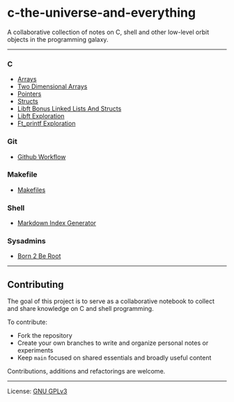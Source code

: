 # c-the-universe-and-everything

A collaborative collection of notes on C, shell and other low-level orbit objects in the programming galaxy.

---

<!-- INDEX-START -->

### C

- [Arrays](c/arrays/arrays.md)
- [Two Dimensional Arrays](c/arrays/two-dimensional-arrays/two-dimensional-arrays.md)
- [Pointers](c/pointers/pointers.md)
- [Structs](c/structs/structs.md)
- [Libft Bonus Linked Lists And Structs](c/libft/libft-bonus-linked-lists-and-structs.md)
- [Libft Exploration](c/libft/libft-exploration.md)
- [Ft_printf Exploration](c/ft_printf/ft_printf-exploration.md)

### Git

- [Github Workflow](git/github-workflow.md)

### Makefile

- [Makefiles](makefile/makefiles.md)

### Shell

- [Markdown Index Generator](shell/markdown-index-generator/markdown-index-generator.md)

### Sysadmins

- [Born 2 Be Root](sysadmins/born-2-be-root/born-2-be-root.md)

<!-- INDEX-END -->

---

## Contributing

The goal of this project is to serve as a collaborative notebook to collect and share knowledge on C and shell programming.

To contribute:

- Fork the repository
- Create your own branches to write and organize personal notes or experiments
- Keep `main` focused on shared essentials and broadly useful content

Contributions, additions and refactorings are welcome.

---

License: [GNU GPLv3](https://www.gnu.org/licenses/gpl-3.0.en.html)
